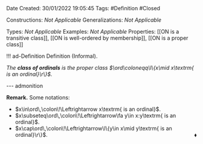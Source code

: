 <br />
<br />

Date Created: 30/01/2022 19:05:45
Tags: #Definition #Closed 

Constructions: _Not Applicable_
Generalizations: _Not Applicable_

Types: _Not Applicable_
Examples: _Not Applicable_
Properties: [[ON is a transitive class]], [[ON is well-ordered by membership]], [[ON is a proper class]]

!!! ad-Definition Definition (Informal).

_The **class of ordinals** is the proper class $\ord\coloneqq\l\{x\mid x\textrm{ is an ordinal}\r\}$._

--- admonition

**Remark.** Some notations:
* $x\in\ord\,\colon\!\Leftrightarrow x\textrm{ is an ordinal}$.
* $x\subseteq\ord\,\colon\!\Leftrightarrow\fa y\in x:y\textrm{ is an ordinal}$.
* $x\cap\ord\,\colon\!\Leftrightarrow\l\{y\in x\mid y\textrm{ is an ordinal}\r\}$.<span style="float:right;">$\blacklozenge$</span>
